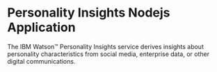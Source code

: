 # Personality Insights Nodejs Application

The IBM Watson™ Personality Insights service derives insights about personality characteristics from social media, enterprise data, or other digital communications.